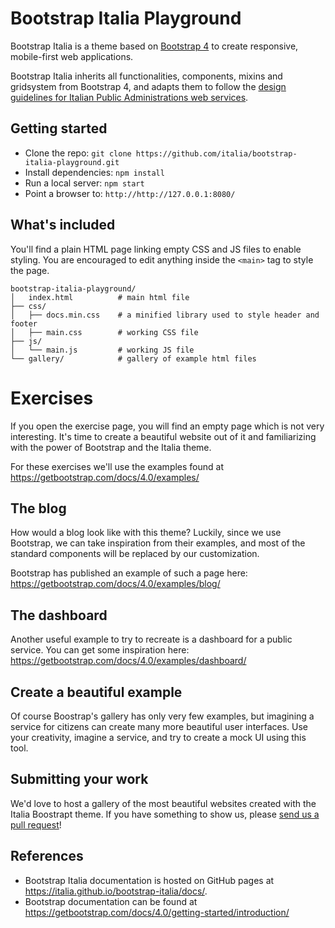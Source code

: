 # Bootstrap Italia Playground

Bootstrap Italia is a theme based on [Bootstrap 4](https://getbootstrap.com/docs/4.0/getting-started/introduction/) to create responsive, mobile-first web applications.

Bootstrap Italia inherits all functionalities, components, mixins and gridsystem from Bootstrap 4, and adapts them to follow the [design guidelines for Italian Public Administrations web services](https://design-italia.readthedocs.io/it/stable/index.html).

## Getting started

* Clone the repo: `git clone https://github.com/italia/bootstrap-italia-playground.git`
* Install dependencies: `npm install`
* Run a local server: `npm start`
* Point a browser to: `http://http://127.0.0.1:8080/`

## What's included

You'll find a plain HTML page linking empty CSS and JS files to enable styling. You are encouraged to edit anything inside the `<main>` tag to style the page.

```
bootstrap-italia-playground/
│   index.html          # main html file
├── css/
│   ├── docs.min.css    # a minified library used to style header and footer
│   ├── main.css        # working CSS file
├── js/
│   └── main.js         # working JS file
└── gallery/            # gallery of example html files
```

# Exercises

If you open the exercise page, you will find an empty page which is not very interesting. It's time to create a beautiful website out of it and familiarizing with the power of Bootstrap and the Italia theme.

For these exercises we'll use the examples found at https://getbootstrap.com/docs/4.0/examples/

## The blog

How would a blog look like with this theme? Luckily, since we use Bootstrap, we can take inspiration from their examples, and most of the standard components will be replaced by our customization.

Bootstrap has published an example of such a page here:
https://getbootstrap.com/docs/4.0/examples/blog/


## The dashboard

Another useful example to try to recreate is a dashboard for a public service. You can get some inspiration here:
https://getbootstrap.com/docs/4.0/examples/dashboard/

## Create a beautiful example

Of course Boostrap's gallery has only very few examples, but imagining a service for citizens can create many more beautiful user interfaces.
Use your creativity, imagine a service, and try to create a mock UI using this tool.

## Submitting your work

We'd love to host a gallery of the most beautiful websites created with the Italia Boostrapt theme. If you have something to show us, please [send us a pull request]([https://github.com/italia/bootstrap-italia-playground#fork-destination-box])!

## References

* Bootstrap Italia documentation is hosted on GitHub pages at https://italia.github.io/bootstrap-italia/docs/.
* Bootstrap documentation can be found at https://getbootstrap.com/docs/4.0/getting-started/introduction/

